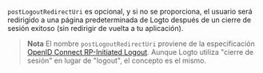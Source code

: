 `postLogoutRedirectUri` es opcional, y si no se proporciona, el usuario será redirigido a una página predeterminada de Logto después de un cierre de sesión exitoso (sin redirigir de vuelta a tu aplicación).

> **Nota**
> El nombre `postLogoutRedirectUri` proviene de la especificación [OpenID Connect RP-Initiated Logout](https://openid.net/specs/openid-connect-rpinitiated-1_0.html). Aunque Logto utiliza "cierre de sesión" en lugar de "logout", el concepto es el mismo.
